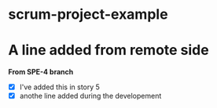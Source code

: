 # scrum-project-example
# A line added from remote side
**From SPE-4 branch**
- [x] I've added this in story 5
- [x] anothe line added during the developement
